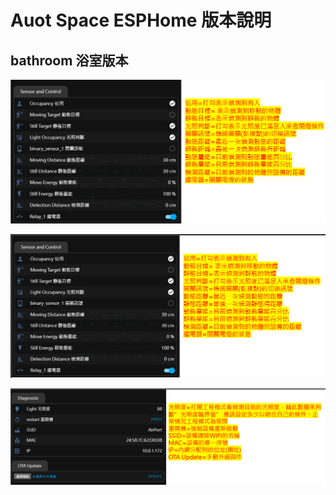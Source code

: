 # Auot Space ESPHome 版本說明

## bathroom 浴室版本

![Mosquitto_broker](/auto_space/image/152300.png)

![Mosquitto_broker](/auto_space/image/151921.png)

![Mosquitto_broker](/auto_space/image/152032.png)


